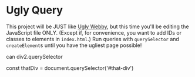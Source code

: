 # Ugly Query

This project will be JUST like [Ugly Webby](https://github.com/ci-wdi-900/ugly-webby), but this time you'll be editing the JavaScript file ONLY. (Except if, for convenience, you want to add IDs or classes to elements in `index.html`.) Run queries with `querySelector` and `createElement`s until you have the ugliest page possible!

can div2.querySelector

const thatDiv = document.querySelector('#that-div')
